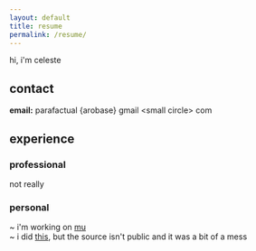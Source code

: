 ```yaml
---
layout: default
title: resume
permalink: /resume/
---
```


hi, i'm celeste

## contact

**email:** parafactual {arobase} gmail \<small circle\> com

## experience

### professional

not really

### personal

~ i'm working on [mu](https://github.com/cosmicoptima/mu)  
~ i did [this](https://twitter.com/parafactual/status/1381375742978703361),
but the source isn't public and it was a bit of a mess
